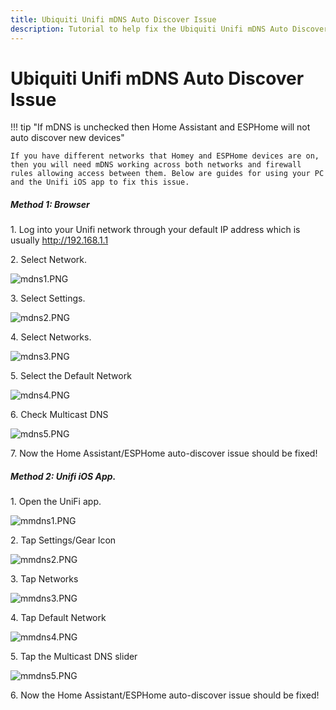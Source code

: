 ```yaml
---
title: Ubiquiti Unifi mDNS Auto Discover Issue
description: Tutorial to help fix the Ubiquiti Unifi mDNS Auto Discover Issue.
---
```

# Ubiquiti Unifi mDNS Auto Discover Issue

!!! tip "If mDNS is unchecked then Home Assistant and ESPHome will not auto discover new devices"

    If you have different networks that Homey and ESPHome devices are on, then you will need mDNS working across both networks and firewall rules allowing access between them. Below are guides for using your PC and the Unifi iOS app to fix this issue.

##### **Method 1: Browser**

1\. Log into your Unifi network through your default IP address which is usually <a href="http://192.168.1.1" target="_blank" rel="noreferrer nofollow noopener">http://192.168.1.1</a>

2\. Select Network.

![mdns1.PNG](../assets/mdns1.PNG)

3\. Select Settings.

![mdns2.PNG](../assets/mdns2.PNG)

4\. Select Networks.

![mdns3.PNG](../assets/mdns3.PNG)

5\. Select the Default Network

![mdns4.PNG](../assets/mdns4.PNG)

6\. Check Multicast DNS

![mdns5.PNG](../assets/78Kmdns5.PNG)

7\. Now the Home Assistant/ESPHome auto-discover issue should be fixed!

##### **Method 2: Unifi iOS App.**

1\. Open the UniFi app.

![mmdns1.PNG](../assets/mmdns1.PNG)

2\. Tap Settings/Gear Icon

![mmdns2.PNG](../assets/mmdns2.PNG)

3\. Tap Networks

![mmdns3.PNG](../assets/mmdns3.PNG)

4\. Tap Default Network

![mmdns4.PNG](../assets/mmdns4.PNG)

5\. Tap the Multicast DNS slider

![mmdns5.PNG](../assets/mmdns5.PNG)

6\. Now the Home Assistant/ESPHome auto-discover issue should be fixed!